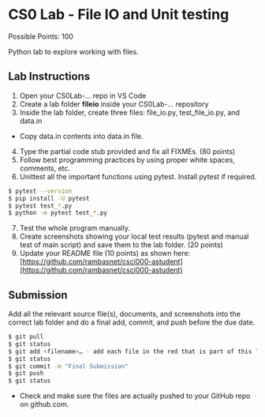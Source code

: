 # CS0 Lab - File IO and Unit testing

Possible Points: 100

Python lab to explore working with files.

## Lab Instructions

1. Open your CS0Lab-... repo in VS Code
2. Create a lab folder **fileio** inside your CS0Lab-... repository
3. Inside the lab folder, create three files: file_io.py,  test_file_io.py, and data.in
  - Copy data.in contents into data.in file.
4. Type the partial code stub provided and fix all FIXMEs. (80 points)
5. Follow best programming practices by using proper white spaces, comments, etc.
6. Unittest all the important functions using pytest. Install pytest if required.

```bash
$ pytest --version
$ pip install -U pytest
$ pytest test_*.py
$ python -m pytest test_*.py
```

7. Test the whole program manually.
8. Create screenshots showing your local test results (pytest and manual test of main script) and save them to the lab folder. (20 points)
9. Update your README file (10 points) as shown here: [https://github.com/rambasnet/csci000-astudent](https://github.com/rambasnet/csci000-astudent)

## Submission

Add all the relevant source file(s), documents, and screenshots into the correct lab folder and do a final add, commit, and push before the due date.

```bash
$ git pull
$ git status
$ git add <filename>… - add each file in the red that is part of this lab
$ git status
$ git commit -m "Final Submission"
$ git push
$ git status
```

- Check and make sure the files are actually pushed to your GitHub repo on github.com.
